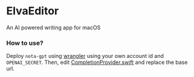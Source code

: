 # ElvaEditor
An AI powered writing app for macOS

### How to use?
Deploy `nota-gpt` using [wrangler](https://developers.cloudflare.com/workers/wrangler/) using your own account id and `OPENAI_SECRET`.
Then, edit [CompletionProvider.swift](https://github.com/pr1mer-tech/NotaEditor/blob/main/EditorCore/GPT-API/CompletionProvider.swift) and replace the base url.
